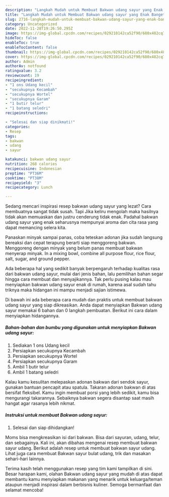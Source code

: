 ```yaml
---
description: "Langkah Mudah untuk Membuat Bakwan udang sayur yang Enak Banget, Buat Buka Puasa Enak"
title: "Langkah Mudah untuk Membuat Bakwan udang sayur yang Enak Banget, Buat Buka Puasa Enak"
slug: 2716-langkah-mudah-untuk-membuat-bakwan-udang-sayur-yang-enak-banget-buat-buka-puasa-enak
category: Uncategorized
date: 2022-11-28T19:26:50.295Z
image: https://img-global.cpcdn.com/recipes/029210142ca52f90/680x482cq70/bakwan-udang-sayur-foto-resep-utama.jpg
hideToc: false
enableToc: true
enableTocContent: false
thumbnail: https://img-global.cpcdn.com/recipes/029210142ca52f90/680x482cq70/bakwan-udang-sayur-foto-resep-utama.jpg
cover: https://img-global.cpcdn.com/recipes/029210142ca52f90/680x482cq70/bakwan-udang-sayur-foto-resep-utama.jpg
author: Admin
authorAv: notfound
ratingvalue: 3.2
reviewcount: 19
recipeingredient:
- "1 ons Udang kecil"
- "secukupnya Kecambah"
- "secukupnya Wortel"
- "secukupnya Garam"
- "1 butir telur"
- "1 batang seledri"
recipeinstructions:

- "Selesai dan siap dinikmati!"
categories:
- Resep
tags:
- bakwan
- udang
- sayur

katakunci: bakwan udang sayur 
nutrition: 268 calories
recipecuisine: Indonesian
preptime: "PT36M"
cooktime: "PT38M"
recipeyield: "3"
recipecategory: Lunch

---
```



Sedang mencari inspirasi resep bakwan udang sayur yang lezat? Cara membuatnya sangat tidak susah. Tapi Jika keliru mengolah maka hasilnya tidak akan memuaskan dan justru cenderung tidak enak. Padahal bakwan udang sayur yang enak seharusnya mempunyai aroma dan cita rasa yang dapat memancing selera kita.


Panaskan minyak sampai panas, coba teteskan adonan jika sudah langsung bereaksi dan cepat terapung berarti siap menggoreng bakwan. Menggoreng dengan minyak yang belum panas membuat bakwan menyerap minyak. In a mixing bowl, combine all purpose flour, rice flour, salt, sugar, and ground pepper.

Ada beberapa hal yang sedikit banyak berpengaruh terhadap kualitas rasa dari bakwan udang sayur, mulai dari jenis bahan, lalu pemilihan bahan segar hingga cara membuat dan menyajikannya. Tak perlu pusing kalau mau menyiapkan bakwan udang sayur enak di rumah, karena asal sudah tahu triknya maka hidangan ini mampu menjadi sajian istimewa.


Di bawah ini ada beberapa cara mudah dan praktis untuk membuat bakwan udang sayur yang siap dikreasikan. Anda dapat menyiapkan Bakwan udang sayur memakai 6 bahan dan 0 langkah pembuatan. Berikut ini cara dalam menyiapkan hidangannya.

<!--inarticleads1-->

##### Bahan-bahan dan bumbu yang digunakan untuk menyiapkan Bakwan udang sayur:

1. Sediakan 1 ons Udang kecil
1. Persiapkan secukupnya Kecambah
1. Persiapkan secukupnya Wortel
1. Persiapkan secukupnya Garam
1. Ambil 1 butir telur
1. Ambil 1 batang seledri


Kalau kamu kesulitan melepaskan adonan bakwan dari sendok sayur, gunakan bantuan pencapit atau spatula. Takaran adonan bakwan di atas bersifat fleksibel. Kamu ingin membuat porsi yang lebih sedikit, kamu bisa mengurangi takarannya. Sebaiknya bakwan segera disantap saat masih hangat agar rasanya lebih nikmat. 

<!--inarticleads2-->

##### Instruksi untuk membuat Bakwan udang sayur:


1. Selesai dan siap dihidangkan!

Moms bisa mengkreasikan isi dari bakwan. Bisa dari sayuran, udang, telur, dan sebagainya. Kali ini, akan dibahas mengenai resep membuat bakwan sayur udang. Berikut adalah resep untuk membuat bakwan sayur udang. Lihat juga cara membuat Bakwan sayur bulat udang, trik dan masakan sehari-hari lainnya. 

Terima kasih telah menggunakan resep yang tim kami tampilkan di sini. Besar harapan kami, olahan Bakwan udang sayur yang mudah di atas dapat membantu kamu menyiapkan makanan yang menarik untuk keluarga/teman ataupun menjadi inspirasi dalam berbisnis kuliner. Semoga bermanfaat dan selamat mencoba!
